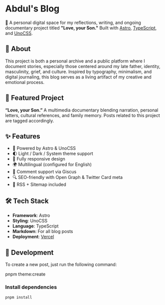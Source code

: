 # Abdul's Blog

📝 A personal digital space for my reflections, writing, and ongoing documentary project titled **"Love, your Son."**
Built with [Astro](https://astro.build/), [TypeScript](https://www.typescriptlang.org/), and [UnoCSS](https://uno.css).

## 🌟 About

This project is both a personal archive and a public platform where I document stories, especially those centered around my late father, identity, masculinity, grief, and culture. Inspired by typography, minimalism, and digital journaling, this blog serves as a living artifact of my creative and emotional process.

## 📸 Featured Project

**“Love, your Son.”**
A multimedia documentary blending narration, personal letters, cultural references, and family memory. Posts related to this project are tagged accordingly.

## ✨ Features

- 🚀 Powered by Astro & UnoCSS
- 🌓 Light / Dark / System theme support
- 📱 Fully responsive design
- 🌍 Multilingual (configured for English)
- 💬 Comment support via Giscus
- 🔍 SEO-friendly with Open Graph & Twitter Card meta
- 📰 RSS + Sitemap included

## 🛠️ Tech Stack

- **Framework**: Astro
- **Styling**: UnoCSS
- **Language**: TypeScript
- **Markdown**: For all blog posts
- **Deployment**: [Vercel](https://vercel.com)

## 🚧 Development

To create a new post, just run the following command:

pnpm theme:create

### Install dependencies

```bash
pnpm install
```
